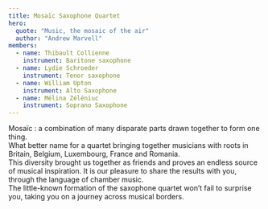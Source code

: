 ```yaml
---
title: Mosaïc Saxophone Quartet
hero:
  quote: "Music, the mosaic of the air"
  author: "Andrew Marvell"
members:
  - name: Thibault Collienne
    instrument: Baritone saxophone
  - name: Lydie Schroeder
    instrument: Tenor saxophone
  - name: William Upton
    instrument: Alto Saxophone
  - name: Mélina Zéléniuc
    instrument: Soprano Saxophone
---
```


Mosaïc : a combination of many disparate parts drawn together to form one thing.  
What better name for a quartet bringing together musicians with roots in Britain, Belgium, Luxembourg, France and Romania.  
This diversity brought us together as friends and proves an endless source of musical inspiration.
It is our pleasure to share the results with you, through the language of chamber music.  
The little-known formation of the saxophone quartet won’t fail to surprise you, taking you on a journey across musical borders.